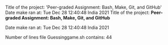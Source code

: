 
Title of the project: 'Peer-graded Assignment: Bash, Make, Git, and GitHub'
Date make ran at: 
Tue Dec  28 12:40:48 India 2021
Title of the project: __Peer-graded Assignment: Bash, Make, Git, and GitHub__

Date make ran at:
Tue Dec  28 12:40:48 India 2021

Number of lines file Guessinggame.sh contains:
      44
